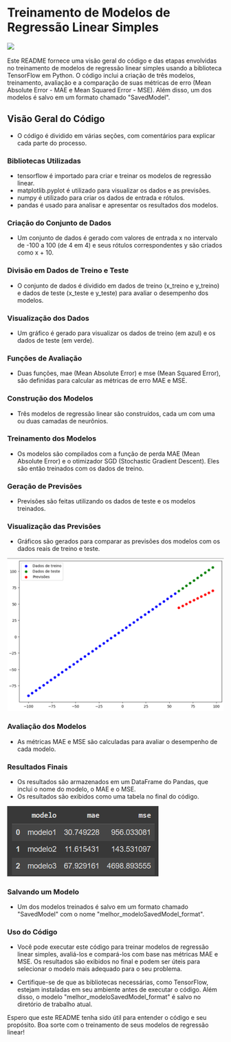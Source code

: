 # Treinamento de Modelos de Regressão Linear Simples

<img src="https://geekblog.com.br/wp-content/uploads/2021/08/original-ad3e19ba4f36273db47203a3c46ee3d4-1.jpg"/>

Este README fornece uma visão geral do código e das etapas envolvidas no treinamento de modelos de regressão linear simples usando a biblioteca TensorFlow em Python. O código inclui a criação de três modelos, treinamento, avaliação e a comparação de suas métricas de erro (Mean Absolute Error - MAE e Mean Squared Error - MSE). Além disso, um dos modelos é salvo em um formato chamado "SavedModel".

## Visão Geral do Código
- O código é dividido em várias seções, com comentários para explicar cada parte do processo.

### Bibliotecas Utilizadas
- tensorflow é importado para criar e treinar os modelos de regressão linear.
- matplotlib.pyplot é utilizado para visualizar os dados e as previsões.
- numpy é utilizado para criar os dados de entrada e rótulos.
- pandas é usado para analisar e apresentar os resultados dos modelos.
### Criação do Conjunto de Dados
- Um conjunto de dados é gerado com valores de entrada x no intervalo de -100 a 100 (de 4 em 4) e seus rótulos correspondentes y são criados como x + 10.
### Divisão em Dados de Treino e Teste
- O conjunto de dados é dividido em dados de treino (x_treino e y_treino) e dados de teste (x_teste e y_teste) para avaliar o desempenho dos modelos.
### Visualização dos Dados
- Um gráfico é gerado para visualizar os dados de treino (em azul) e os dados de teste (em verde).
### Funções de Avaliação
- Duas funções, mae (Mean Absolute Error) e mse (Mean Squared Error), são definidas para calcular as métricas de erro MAE e MSE.
### Construção dos Modelos
- Três modelos de regressão linear são construídos, cada um com uma ou duas camadas de neurônios.
### Treinamento dos Modelos
- Os modelos são compilados com a função de perda MAE (Mean Absolute Error) e o otimizador SGD (Stochastic Gradient Descent). Eles são então treinados com os dados de treino.
### Geração de Previsões
- Previsões são feitas utilizando os dados de teste e os modelos treinados.
### Visualização das Previsões
- Gráficos são gerados para comparar as previsões dos modelos com os dados reais de treino e teste.

<img src="./modelo_1.png"/>

### Avaliação dos Modelos
- As métricas MAE e MSE são calculadas para avaliar o desempenho de cada modelo.

### Resultados Finais

- Os resultados são armazenados em um DataFrame do Pandas, que inclui o nome do modelo, o MAE e o MSE.
- Os resultados são exibidos como uma tabela no final do código.

<img src="./Dados_modelos.png"/>

### Salvando um Modelo
- Um dos modelos treinados é salvo em um formato chamado "SavedModel" com o nome "melhor_modeloSavedModel_format".
### Uso do Código
- Você pode executar este código para treinar modelos de regressão linear simples, avaliá-los e compará-los com base nas métricas MAE e MSE. Os resultados são exibidos no final e podem ser úteis para selecionar o modelo mais adequado para o seu problema.

* Certifique-se de que as bibliotecas necessárias, como TensorFlow, estejam instaladas em seu ambiente antes de executar o código. Além disso, o modelo "melhor_modeloSavedModel_format" é salvo no diretório de trabalho atual.

Espero que este README tenha sido útil para entender o código e seu propósito. Boa sorte com o treinamento de seus modelos de regressão linear!
